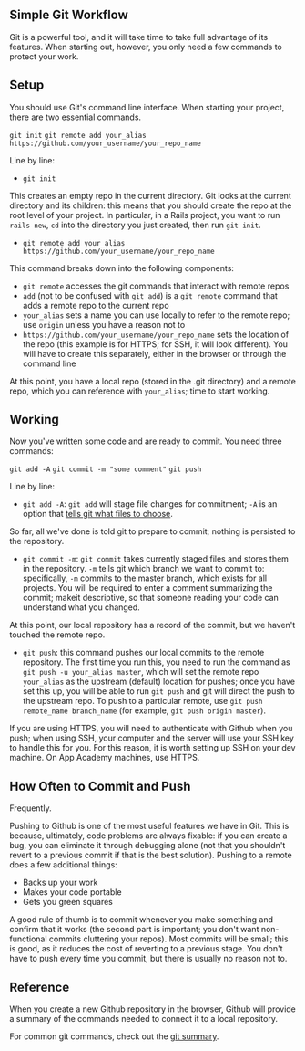 ## Simple Git Workflow

Git is a powerful tool, and it will take time to take full advantage of its
features. When starting out, however, you only need a few commands to protect
your work.

## Setup

You should use Git's command line interface. When starting your project, there
are two essential commands.

`git init`
`git remote add your_alias https://github.com/your_username/your_repo_name`

Line by line:

* `git init`

This creates an empty repo in the current directory. Git looks at the current
directory and its children: this means that you should create the repo at the
root level of your project. In particular, in a Rails project, you want to run
`rails new`, `cd` into the directory you just created, then run `git init`.

* `git remote add your_alias https://github.com/your_username/your_repo_name`

This command breaks down into the following components:

* `git remote` accesses the git commands that interact with remote repos
* `add` (not to be confused with `git add`) is a `git remote` command that adds
a remote repo to the current repo
* `your_alias` sets a name you can use locally to refer to the remote repo; use
`origin` unless you have a reason not to
* `https://github.com/your_username/your_repo_name` sets the location of the
repo (this example is for HTTPS; for SSH, it will look different). You will have
to create this separately, either in the browser or through the command line

At this point, you have a local repo (stored in the .git directory) and a remote
repo, which you can reference with `your_alias`; time to start working.

## Working

Now you've written some code and are ready to commit. You need three commands:

`git add -A`
`git commit -m "some comment"`
`git push`

Line by line:

* `git add -A`: `git add` will stage file changes for commitment; `-A` is an
option that [tells git what files to choose](git-add).

So far, all we've done is told git to prepare to commit; nothing is persisted to
the repository.

* `git commit -m`: `git commit` takes currently staged files and stores them in
the repository. `-m` tells git which branch we want to commit to: specifically,
`-m` commits to the master branch, which exists for all projects. You will be
required to enter a comment summarizing the commit; makeit descriptive, so that
someone reading your code can understand what you changed.

At this point, our local repository has a record of the commit, but we haven't
touched the remote repo.

* `git push`: this command pushes our local commits to the remote repository.
The first time you run this, you need to run the command as
`git push -u your_alias master`, which will set the remote repo `your_alias` as
the upstream (default) location for pushes; once you have set this up, you will
be able to run `git push` and git will direct the push to the upstream repo. To
push to a particular remote, use `git push remote_name branch_name` (for
  example, `git push origin master`).

If you are using HTTPS, you will need to authenticate with Github when you push;
when using SSH, your computer and the server will use your SSH key to handle
this for you. For this reason, it is worth setting up SSH on your dev machine.
On App Academy machines, use HTTPS.

## How Often to Commit and Push

Frequently.

Pushing to Github is one of the most useful features we have in Git. This is
because, ultimately, code problems are always fixable: if you can create a bug,
you can eliminate it through debugging alone (not that you shouldn't revert to
a previous commit if that is the best solution). Pushing to a remote does a few
additional things:

* Backs up your work
* Makes your code portable
* Gets you green squares

A good rule of thumb is to commit whenever you make something and confirm that
it works (the second part is important; you don't want non-functional commits
cluttering your repos). Most commits will be small; this is good, as it reduces
the cost of reverting to a previous stage. You don't have to push every time you
commit, but there is usually no reason not to.

## Reference

When you create a new Github repository in the browser, Github will provide a
summary of the commands needed to connect it to a local repository.

For common git commands, check out the
[git summary](git-summary).
